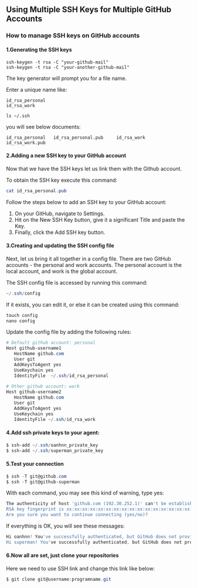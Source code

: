 ## Using Multiple SSH Keys for Multiple GitHub Accounts
###  How to manage SSH keys on GitHub accounts
#### 1.Generating the SSH keys

```tsql
ssh-keygen -t rsa -C "your-github-mail"
ssh-keygen -t rsa -C "your-another-github-mail"
```

The key generator will prompt you for a file name.

Enter a unique name like:

```tsql
id_rsa_personal
id_rsa_work
```
```tsql
ls ~/.ssh
```
you will see below documents: 

```tsql
id_rsa_personal   id_rsa_personal.pub	  id_rsa_work   id_rsa_work.pub 
```  




#### 2.Adding a new SSH key to your GitHub account

Now that we have the SSH keys let us link them with the Github account.

To obtain the SSH key execute this command:

```powershell
cat id_rsa_personal.pub
```
Follow the steps below to add an SSH key to your GitHub account:

1. On your GitHub, navigate to Settings.
2. Hit on the New SSH Key button, give it a significant Title and paste the Key.
3. Finally, click the Add SSH key button.



#### 3.Creating and updating the SSH config file
Next, let us bring it all together in a config file. There are two GitHub accounts - the personal and work accounts. The personal account is the local account, and work is the global account.

The SSH config file is accessed by running this command:

```powershell
~/.ssh/config
```

If it exists, you can edit it, or else it can be created using this command:

```powershell
touch config
nano config
```

Update the config file by adding the following rules:

```powershell
# Default github account: personal
Host github-username1
   HostName github.com
   User git
   AddKeysToAgent yes
   UseKeychain yes
   IdentityFile  ~/.ssh/id_rsa_personal
   
# Other github account: work
Host github-username2
   HostName github.com
   User git
   AddKeysToAgent yes
   UseKeychain yes
   IdentityFile ~/.ssh/id_rsa_work
```


#### 4.Add ssh private keys to your agent:
```powershell
$ ssh-add ~/.ssh/oanhnn_private_key
$ ssh-add ~/.ssh/superman_private_key
```


#### 5.Test your connection
```powershell
$ ssh -T git@github.com
$ ssh -T git@github-superman
```
With each command, you may see this kind of warning, type yes:

```powershell
The authenticity of host 'github.com (192.30.252.1)' can't be established.
RSA key fingerprint is xx:xx:xx:xx:xx:xx:xx:xx:xx:xx:xx:xx:xx:xx:xx:xx:
Are you sure you want to continue connecting (yes/no)?
```

If everything is OK, you will see these messages:

```powershell
Hi oanhnn! You've successfully authenticated, but GitHub does not provide shell access.
Hi superman! You've successfully authenticated, but GitHub does not provide shell access.
```



#### 6.Now all are set, just clone your repositories

Here we need to use SSH link and change this link like below:
```powershell
$ git clone git@username:programname.git 
```
